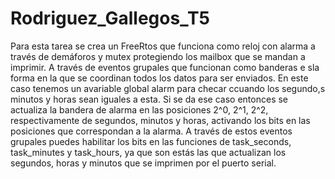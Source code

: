 # Rodriguez_Gallegos_T5

Para esta tarea se crea un FreeRtos que funciona como reloj con alarma a través de demáforos y mutex protegiendo los mailbox que se mandan a imprimir. A través de eventos grupales que funcionan como banderas e sla forma en la que se coordinan todos los datos para ser enviados. En este caso tenemos un avariable global alarm para checar ccuando los segundo,s minutos y horas sean iguales a esta. Si se da ese caso entonces se actualiza la bandera de alarma en las posiciones 2^0, 2^1, 2^2, respectivamente de segundos, minutos y horas, activando los bits en las posiciones que correspondan a la alarma. A través de estos eventos grupales puedes habilitar los bits en las funciones de task_seconds, task_minutes y task_hours, ya que son estás las que actualizan los segundos, horas y minutos que se imprimen por el puerto serial. 

